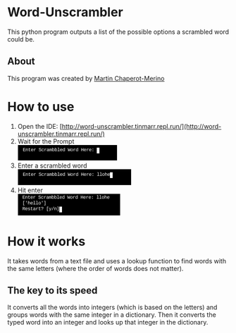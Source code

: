 # Word-Unscrambler
This python program outputs a list of the possible options a scrambled word could be.

## About 
This program was created by [Martin Chaperot-Merino](https://github.com/tinmarr)

# How to use
1. Open the IDE: [http://word-unscrambler.tinmarr.repl.run/](http://word-unscrambler.tinmarr.repl.run/)
2. Wait for the Prompt <br />
![The code asks to enter a scrambled word](step1.png)
3. Enter a scrambled word <br />
![The entered word is lleho](step2.png)
4. Hit enter <br />
![The code return hello and asks if you want to restart](step3.png)

# How it works
It takes words from a text file and uses a lookup function to find words with the same letters (where the order of words does not matter).

## The key to its speed
It converts all the words into integers (which is based on the letters) and groups words with the same integer in a dictionary. Then it converts the typed word into an integer and looks up that integer in the dictionary.

